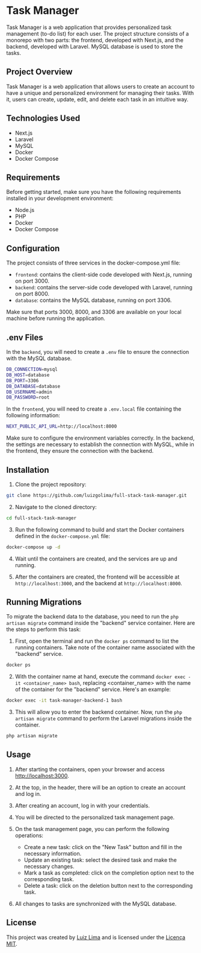 # Task Manager

Task Manager is a web application that provides personalized task management (to-do list) for each user. The project structure consists of a monorepo with two parts: the frontend, developed with Next.js, and the backend, developed with Laravel. MySQL database is used to store the tasks.

## Project Overview

Task Manager is a web application that allows users to create an account to have a unique and personalized environment for managing their tasks. With it, users can create, update, edit, and delete each task in an intuitive way.

## Technologies Used

- Next.js
- Laravel
- MySQL
- Docker
- Docker Compose

## Requirements

Before getting started, make sure you have the following requirements installed in your development environment:

- Node.js
- PHP
- Docker
- Docker Compose

## Configuration

The project consists of three services in the docker-compose.yml file:

- `frontend`: contains the client-side code developed with Next.js, running on port 3000.
- `backend`: contains the server-side code developed with Laravel, running on port 8000.
- `database`: contains the MySQL database, running on port 3306.

Make sure that ports 3000, 8000, and 3306 are available on your local machine before running the application.

## .env Files

In the `backend`, you will need to create a `.env` file to ensure the connection with the MySQL database.

```bash
DB_CONNECTION=mysql
DB_HOST=database
DB_PORT=3306
DB_DATABASE=database
DB_USERNAME=admin
DB_PASSWORD=root
```

In the `frontend`, you will need to create a `.env.local` file containing the following information:

```bash
NEXT_PUBLIC_API_URL=http://localhost:8000
```

Make sure to configure the environment variables correctly. In the backend, the settings are necessary to establish the connection with MySQL, while in the frontend, they ensure the connection with the backend.


## Installation

1. Clone the project repository:

```bash
git clone https://github.com/luizgolima/full-stack-task-manager.git
```

2. Navigate to the cloned directory:

```bash
cd full-stack-task-manager
```

3. Run the following command to build and start the Docker containers defined in the `docker-compose.yml` file:

```bash
docker-compose up -d
```

4. Wait until the containers are created, and the services are up and running.

6. After the containers are created, the frontend will be accessible at `http://localhost:3000`, and the backend at `http://localhost:8000`.

## Running Migrations

To migrate the backend data to the database, you need to run the `php artisan migrate` command inside the "backend" service container. Here are the steps to perform this task:

1. First, open the terminal and run the `docker ps` command to list the running containers. Take note of the container name associated with the "backend" service.

```bash
docker ps
```

2. With the container name at hand, execute the command `docker exec -it <container_name> bash`, replacing <container_name> with the name of the container for the "backend" service. Here's an example:
   
```bash
docker exec -it task-manager-backend-1 bash 
```

3. This will allow you to enter the backend container. Now, run the `php artisan migrate` command to perform the Laravel migrations inside the container.
   
```bash
php artisan migrate
```

## Usage

1. After starting the containers, open your browser and access [http://localhost:3000](http://localhost:3000).

2. At the top, in the header, there will be an option to create an account and log in.

3. After creating an account, log in with your credentials.

4. You will be directed to the personalized task management page.

5. On the task management page, you can perform the following operations:

   - Create a new task: click on the "New Task" button and fill in the necessary information.
   - Update an existing task: select the desired task and make the necessary changes.
   - Mark a task as completed: click on the completion option next to the corresponding task.
   - Delete a task: click on the deletion button next to the corresponding task.

6. All changes to tasks are synchronized with the MySQL database.

## License

This project was created by [Luiz Lima](https://github.com/luizgolima) and is licensed under the [Licença MIT](LICENSE).


